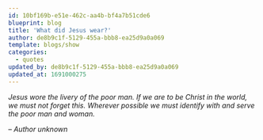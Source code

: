 ```yaml
---
id: 10bf169b-e51e-462c-aa4b-bf4a7b51cde6
blueprint: blog
title: 'What did Jesus wear?'
author: de8b9c1f-5129-455a-bbb8-ea25d9a0a069
template: blogs/show
categories:
  - quotes
updated_by: de8b9c1f-5129-455a-bbb8-ea25d9a0a069
updated_at: 1691000275
---
```

*Jesus wore the livery of the poor man. If we are to be Christ in the world, we must not forget this. Wherever possible we must identify with and serve the poor man and woman.*

– _Author unknown_